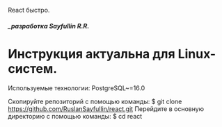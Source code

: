 React быстро.

##### _разработка Sayfullin R.R.

Инструкция актуальна для Linux-систем.
========================================================================================================================
Используемые технологии:
    PostgreSQL~=16.0

Скопируйте репозиторий с помощью команды:
	$ git clone https://github.com/RuslanSayfullin/react.git
Перейдите в основную директорию с помощью команды: 
	$ cd react